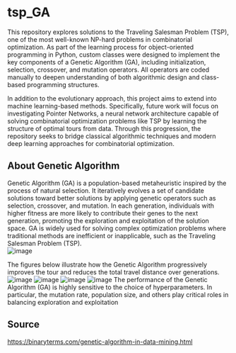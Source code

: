 # tsp_GA
This repository explores solutions to the Traveling Salesman Problem (TSP), one of the most well-known NP-hard problems in combinatorial optimization. As part of the learning process for object-oriented programming in Python, custom classes were designed to implement the key components of a Genetic Algorithm (GA), including initialization, selection, crossover, and mutation operators. All operators are coded manually to deepen understanding of both algorithmic design and class-based programming structures.

In addition to the evolutionary approach, this project aims to extend into machine learning-based methods. Specifically, future work will focus on investigating Pointer Networks, a neural network architecture capable of solving combinatorial optimization problems like TSP by learning the structure of optimal tours from data. Through this progression, the repository seeks to bridge classical algorithmic techniques and modern deep learning approaches for combinatorial optimization.

## About Genetic Algorithm
Genetic Algorithm (GA) is a population-based metaheuristic inspired by the process of natural selection. It iteratively evolves a set of candidate solutions toward better solutions by applying genetic operators such as selection, crossover, and mutation. In each generation, individuals with higher fitness are more likely to contribute their genes to the next generation, promoting the exploration and exploitation of the solution space.
GA is widely used for solving complex optimization problems where traditional methods are inefficient or inapplicable, such as the Traveling Salesman Problem (TSP).
<br>
![image](https://github.com/user-attachments/assets/2393db8d-7984-41eb-ae61-322e97e476f7)
<br>

The figures below illustrate how the Genetic Algorithm progressively improves the tour and reduces the total travel distance over generations.
![image](https://github.com/user-attachments/assets/8067c83d-034a-4bb4-868b-7c00c6f50a04)
![image](https://github.com/user-attachments/assets/f60024b3-3b9e-428f-986a-7b1489ea6dc5)
![image](https://github.com/user-attachments/assets/1e6fc8df-c306-46b0-b183-0e3a17ea8792)
![image](https://github.com/user-attachments/assets/3e36567b-3a2c-4471-a319-12d4495fe611)
The performance of the Genetic Algorithm (GA) is highly sensitive to the choice of hyperparameters. In particular, the mutation rate, population size, and others play critical roles in balancing exploration and exploitation
## Source
https://binaryterms.com/genetic-algorithm-in-data-mining.html
